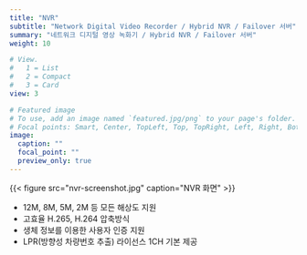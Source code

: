 ```yaml
---
title: "NVR"
subtitle: "Network Digital Video Recorder / Hybrid NVR / Failover 서버"
summary: "네트워크 디지털 영상 녹화기 / Hybrid NVR / Failover 서버"
weight: 10

# View.
#   1 = List
#   2 = Compact
#   3 = Card
view: 3

# Featured image
# To use, add an image named `featured.jpg/png` to your page's folder.
# Focal points: Smart, Center, TopLeft, Top, TopRight, Left, Right, BottomLeft, Bottom, BottomRight.
image:
  caption: ""
  focal_point: ""
  preview_only: true
---
```


<div class="container">
<div class="row align-items-center">
<div class="col-12 col-sm-6 pl-0">

{{< figure src="nvr-screenshot.jpg" caption="NVR 화면" >}}

</div>
<div class="col-12 col-sm-6 pl-0">

- 12M, 8M, 5M, 2M 등 모든 해상도 지원
- 고효율 H.265, H.264 압축방식
- 생체 정보를 이용한 사용자 인증 지원
- LPR(방향성 차량번호 추출) 라이선스 1CH 기본 제공

</div>
</div>
</div>

